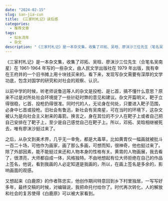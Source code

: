 ```yaml
---
date: "2024-02-15"
slug: san-jia-cun
title: 《三家村札记》读后感
categories:
  - 推荐文章
tags:
  - 似水流年
  - 杂文
description: "《三家村札记》是一本杂文集，收集了邓拓、吴晗、廖沫沙三位先生（笔名吴南星）的一些杂文，由人民文学出版社在 1979 年出版，我有幸在王府井的一个旧书摊上用十块钱买来的。看下来，发现写杂文需要有深厚的文学功底，包含对国学的研究和对社会的观察、认识。"
---
```


《三家村札记》是一本杂文集，收集了邓拓、吴晗、廖沫沙三位先生（合笔名吴南星）在 1961-1964 年写的一些杂文，由人民文学出版社在 1979 年出版，我有幸在王府井的一个旧书摊上用十块钱买来的。看下来，发现写杂文需要有深厚的文学功底，包含对国学的研究和对社会的观察、认识。

以前中学的时候，听老师说鲁迅等人的杂文是投枪、是匕首，搞不懂什么意思？原来不过是对所处社会环境提了一些针砭时弊的意见和建议。杂文开篇明义，靶子立得很稳，匕首、投枪扔得很准。同时代的人，无论身在何处，只要进入靶子范围，必身中匕首或投枪。旧社会有鲁迅，新社会有吴南星，可在当时的环境下，这杂文被认为是向社会主义射来的毒箭。换言之，身在其位的不少人在靶子上或者自己把自己安排在了靶子上，至少是自己感觉自己在靶子上。所以，邓拓、吴晗相继被死去，唯有廖沫沙挺过来了。

之后，从杂文到美术界，几乎无一幸免，都是大毒草，比如黄胄仅一幅画就被批斗一百二十场，可他作为画家，画了那么多画，可想而知，很神奇，他也挺过来了。除了外部因素，能不能挺过来还和人物本身的性格有关。黄胄的人物画展，我去看了，很漂亮，大师都自成一体，风格独特。不由地想起有位大师拒绝在自己的作品上签名，他说，看到我画的人必定知道是我画的，所以，在画上签名是多余的，影响画面的观感。

又想起来《白鹿原》的作者陈忠实，他创作期间特意回到乡下村里独居，一写写好多年，最终交稿的时候，对编辑说，我把命托付给你了。时代再次转化，人的解放和社会的复苏使得《白鹿原》可以被大家看到。

